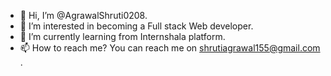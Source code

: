 - 👋 Hi, I’m @AgrawalShruti0208. 
- 👀 I’m interested in becoming a Full stack Web developer.
- 🌱 I’m currently learning from Internshala platform.
- 📫 How to reach me? You can reach me on shrutiagrawal155@gmail.com .

<!---
AgrawalShruti0208/AgrawalShruti0208 is a ✨ special ✨ repository because its `README.md` (this file) appears on your GitHub profile.
You can click the Preview link to take a look at your changes.
--->
